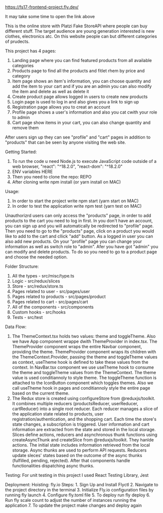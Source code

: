 https://fs17-frontend-project.fly.dev/

It may take some time to open the link above

This is the online store with Platzi Fake StoreAPI where people can buy different stuff. The target audience are young generation interested is new clothes, electronics atc. On this website people can but different categories of prudects.

This project has 4 pages:
   1. Landing page where you can find featured products from all available categories
   2. Products page to find all the products and fitlet rhem by price and category
   3. Item page shows an item's information, you can choose quantity and add the item to your cart and if you are an admin you can also modify the item and delete as well as delete it
   4. Create product page allows logged in users to create new products
   5. Login page is used to log in and also gives you a link to sign up
   6. Registration page allows you to creat an account
   7. Profile page shows a user's information and also you cat cwith your role to admin
   8. Cart page show items in your cart, you can also change quantity and remove them

After users sign up they can see "profile" and "cart" pages in addition to "products" that can be seen by anyone visiting the web site.

Getting Started:
   1. To run the code u need Node.js to execute JavaScript code outside of a web browser, "react": "^18.2.0",
"react-dom": "^18.2.0"
   2. ENV variables HERE
   3. Then you need to clone the repo: REPO
   4. After cloning write npm install (or yarn install on MAC)

Usage:
   1. In order to start the project write npm start (yarn start on MAC)
   2. In order to test the application write npm test (yarn test on MAC)

Unauthorizrd users can only access the "products" page, in order to add products to the cart you need to log in first. In you don't have an account, you can sign up and you will automatically be redirected to "profile" page. Then you need to go to the "products" page, click on a product you would like to add to the cart and cllick "add" button.
As a logged in user you can also add new products.
On your "profile" page you can change your information as well as switch role to "admin". Afer you have got "admin" you can modify and delete products. To do so you need to go to a product page and choose the needed option.

Folder Structure:
   1. All the types - src/misc/type.ts
   2. Logic - src/redux/slices
   3. Store - src/redux/store.ts
   4. Pages related to user - src/pages/user
   5. Pages related to products - src/pages/product
   6. Pages related to cart - src/pages/cart
   7. All of the components - src/components
   8. Custom hooks - src/hooks
   9. Tests - src/test

Data Flow:
   1. The ThemeContext.tsx holds two values: theme and toggleTheme. Also we have App component wrappe dwith ThemeProvider in index.tsx.
The ThemeProvider component wraps the entire Navbar component, providing the theme.
ThemeProvider component wraps its children with the ThemeContext.Provider, passing the theme and toggleTheme values as context, useTheme hook is defined to take these values from the context.
In NavBar.tsx component we use useTheme hook to consume the theme and toggleTheme values from the ThemeContext. The theme value is used conditiannoly to style theme. The toggleTheme function is attached to the IconButton component which toggles themes.
Also we call useTheme hook in pages and conditiannoly style the entire page based on the current theme.
   2. The Redux store is created using configureStore from @reduxjs/toolkit. It combines multiple reducers (productsReducer, userReducer, 
cartReducer) into a single root reducer. Each reducer manages a slice of the application state related to products, user registration/authentication, and the shopping cart.
Each time the store's state changes, a subscription is triggered. User information and cart information are extracted from the state and stored in the local storage. 
Slices define actions, reducers and asynchronous thunk functions using createAsyncThunk and createSlice from @reduxjs/toolkit. They hanlde actions.
The initial state includes information retrieved from the local storage. Async thunks are used to perform API requests.
Reducers update sleces' states based on the outcome of the async thunks (fulfilled, pending, rejected).
After that components handle functionalities dispatching async thunks.

Testing:
   For unit testing in this project I used React Testing Library, Jest

Deployment:
   Hoisting: fly.io
   Steps:
      1. Sign Up and Install Flyctl
      2. Navigate to the project directory in the terminal
      3. Initialize Fly.io configuration files by running fly launch
      4. Configure fly.toml file
      5. To deploy run fly deploy
      6. Run fly scale count to adjust the number of instances running the application
      7. To update the project make changes and deploy again

